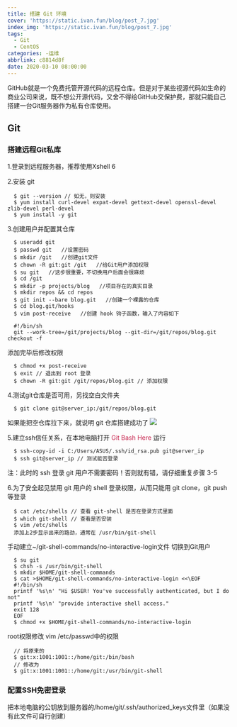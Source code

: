 ```yaml
---
title: 搭建 Git 环境
cover: 'https://static.ivan.fun/blog/post_7.jpg'
index_img: 'https://static.ivan.fun/blog/post_7.jpg'
tags:
  - Git
  - CentOS
categories: -运维
abbrlink: c8814d8f
date: 2020-03-10 08:00:00
---
```

GitHub就是一个免费托管开源代码的远程仓库。但是对于某些视源代码如生命的商业公司来说，既不想公开源代码，又舍不得给GitHub交保护费，那就只能自己搭建一台Git服务器作为私有仓库使用。

## Git 

### 搭建远程Git私库
  1.登录到远程服务器，推荐使用Xshell 6

  2.安装 git
  
``` 
  $ git --version // 如无，则安装
  $ yum install curl-devel expat-devel gettext-devel openssl-devel zlib-devel perl-devel
  $ yum install -y git
```

  3.创建用户并配置其仓库
``` 
  $ useradd git
  $ passwd git   //设置密码
  $ mkdir /git   //创建git文件
  $ chown -R git:git /git   //给Git用户添加权限
  $ su git   //这步很重要，不切换用户后面会很麻烦
  $ cd /git
  $ mkdir -p projects/blog   //项目存在的真实目录
  $ mkdir repos && cd repos
  $ git init --bare blog.git   //创建一个裸露的仓库
  $ cd blog.git/hooks
  $ vim post-receive   //创建 hook 钩子函数，输入了内容如下
```
``` 
  #!/bin/sh
  git --work-tree=/git/projects/blog --git-dir=/git/repos/blog.git checkout -f
```
  添加完毕后修改权限
``` 
  $ chmod +x post-receive
  $ exit // 退出到 root 登录
  $ chown -R git:git /git/repos/blog.git // 添加权限
```

  4.测试git仓库是否可用，另找空白文件夹
``` 
  $ git clone git@server_ip:/git/repos/blog.git
```
  如果能把空仓库拉下来，就说明 git 仓库搭建成功了
  ![](https://static.ivan.fun/blog/git1.jpg)
 
  5.建立ssh信任关系，在本地电脑打开 <font color=#c7254e>Git Bash Here</font> 运行
``` 
  $ ssh-copy-id -i C:/Users/ASUS/.ssh/id_rsa.pub git@server_ip
  $ ssh git@server_ip // 测试能否登录
```
  注：此时的 ssh 登录 git 用户不需要密码！否则就有错，请仔细重复步骤 3-5

  6.为了安全起见禁用 git 用户的 shell 登录权限，从而只能用 git clone，git push 等登录

``` 
  $ cat /etc/shells // 查看 git-shell 是否在登录方式里面
  $ which git-shell // 查看是否安装
  $ vim /etc/shells
  添加上2步显示出来的路劲，通常在 /usr/bin/git-shell
```

    
  手动建立~/git-shell-commands/no-interactive-login文件
  切换到Git用户

``` 
  $ su git
  $ chsh -s /usr/bin/git-shell
  $ mkdir $HOME/git-shell-commands
  $ cat >$HOME/git-shell-commands/no-interactive-login <<\EOF
  #!/bin/sh
  printf '%s\n' "Hi $USER! You've successfully authenticated, but I do not"
  printf '%s\n' "provide interactive shell access."
  exit 128
  EOF
  $ chmod +x $HOME/git-shell-commands/no-interactive-login
```

  root权限修改 vim /etc/passwd中的权限

``` 
  // 将原来的
  $ git:x:1001:1001::/home/git:/bin/bash
  // 修改为
  $ git:x:1001:1001::/home/git:/usr/bin/git-shell
```


### 配置SSH免密登录
把本地电脑的公钥放到服务器的/home/git/.ssh/authorized_keys文件里（如果没有此文件可自行创建）
